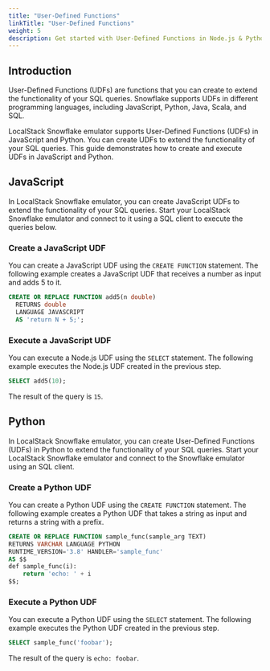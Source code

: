 ```yaml
---
title: "User-Defined Functions"
linkTitle: "User-Defined Functions"
weight: 5
description: Get started with User-Defined Functions in Node.js & Python with LocalStack Snowflake emulator
---
```


## Introduction

User-Defined Functions (UDFs) are functions that you can create to extend the functionality of your SQL queries. Snowflake supports UDFs in different programming languages, including JavaScript, Python, Java, Scala, and SQL.

LocalStack Snowflake emulator supports User-Defined Functions (UDFs) in JavaScript and Python. You can create UDFs to extend the functionality of your SQL queries. This guide demonstrates how to create and execute UDFs in JavaScript and Python.

## JavaScript

In LocalStack Snowflake emulator, you can create JavaScript UDFs to extend the functionality of your SQL queries. Start your LocalStack Snowflake emulator and connect to it using a SQL client to execute the queries below.

### Create a JavaScript UDF

You can create a JavaScript UDF using the `CREATE FUNCTION` statement. The following example creates a JavaScript UDF that receives a number as input and adds 5 to it.

```sql
CREATE OR REPLACE FUNCTION add5(n double)
  RETURNS double
  LANGUAGE JAVASCRIPT
  AS 'return N + 5;';
```

### Execute a JavaScript UDF

You can execute a Node.js UDF using the `SELECT` statement. The following example executes the Node.js UDF created in the previous step.

```sql
SELECT add5(10);
```

The result of the query is `15`.

## Python

In LocalStack Snowflake emulator, you can create User-Defined Functions (UDFs) in Python to extend the functionality of your SQL queries. Start your LocalStack Snowflake emulator and connect to the Snowflake emulator using an SQL client.

### Create a Python UDF

You can create a Python UDF using the `CREATE FUNCTION` statement. The following example creates a Python UDF that takes a string as input and returns a string with a prefix.

```sql
CREATE OR REPLACE FUNCTION sample_func(sample_arg TEXT)
RETURNS VARCHAR LANGUAGE PYTHON
RUNTIME_VERSION='3.8' HANDLER='sample_func'
AS $$
def sample_func(i):
    return 'echo: ' + i
$$;
```

### Execute a Python UDF

You can execute a Python UDF using the `SELECT` statement. The following example executes the Python UDF created in the previous step.

```sql
SELECT sample_func('foobar');
```

The result of the query is `echo: foobar`.
